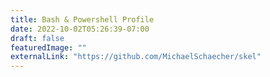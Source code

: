 ```yaml
---
title: Bash & Powershell Profile
date: 2022-10-02T05:26:39-07:00
draft: false
featuredImage: ""
externalLink: "https://github.com/MichaelSchaecher/skel"
---
```

